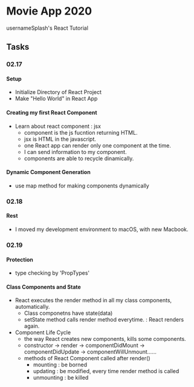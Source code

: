 # Movie App 2020

usernameSplash's React Tutorial

## Tasks

### 02.17

#### Setup

- Initialize Directory of React Project
- Make "Hello World" in React App

#### Creating my first React Component

- Learn about react component : jsx
  - component is the js fucntion returning HTML.
  - jsx is HTML in the javascript.
  - one React app can render only one component at the time.
  - I can send information to my component.
  - components are able to recycle dinamically.

#### Dynamic Component Generation

- use map method for making components dynamically


### 02.18
#### Rest
- I moved my development environment to macOS, with new Macbook.

### 02.19
#### Protection
- type checking by 'PropTypes'
#### Class Components and State
- React executes the render method in all my class components, automatically.
  - Class componetns have state(data)
  - setState method calls render method everytime. : React renders again.
- Component Life Cycle
  - the way React creates new components, kills some components.
  - constructor -> render -> componentDidMount -> componentDidUpdate -> componentWillUnmount……
  - methods of React Component called after render()
    - mounting : be borned
    - updating : be modified, every time render method is called
    - unmounting : be killed